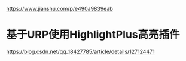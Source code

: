 





https://www.jianshu.com/p/e490a9839eab



# 基于URP使用HighlightPlus高亮插件

https://blog.csdn.net/qq_18427785/article/details/127124471